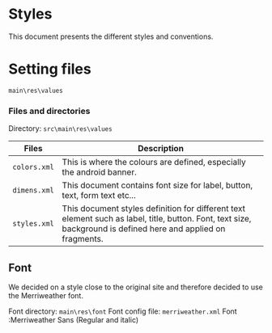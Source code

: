 # Styles

This document presents the different styles and conventions.

# Setting files
`main\res\values`

### Files and directories
Directory: `src\main\res\values`

| Files |Description|
|---|---|
|`colors.xml`|This is where the colours are defined, especially the android banner.|
|`dimens.xml`|This document contains font size for label, button, text, form text etc...|
|`styles.xml`|This document styles definition for different text element such as label, title, button. Font, text size, background is defined here and applied on fragments.|

## Font

We decided on a style close to the original site and therefore decided to use the Merriweather font.

Font directory: `main\res\font`
Font config file: `merriweather.xml`
Font :Merriweather Sans (Regular and italic)